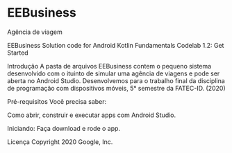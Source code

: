 # EEBusiness
Agência de viagem

EEBusiness
Solution code for Android Kotlin Fundamentals Codelab 1.2: Get Started

Introdução
A pasta de arquivos EEBusiness contem o pequeno sistema desenvolvido com o ituinto de simular uma agência de viagens e pode ser aberta no Android Studio.
Desenvolvemos para o trabalho final da disciplina de programação com dispositivos móveis, 5° semestre da FATEC-ID. (2020)

Pré-requisitos
Você precisa saber:

Como abrir, construir e executar apps com Android Studio.

Iniciando: 
Faça download e rode o app.

Licença
Copyright 2020 Google, Inc.
